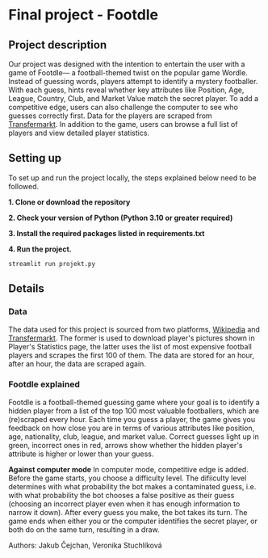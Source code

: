 # Final project - Footdle

## Project description

Our project was designed with the intention to entertain the user with a game of Footdle— a football-themed twist on the popular game Wordle. Instead of guessing words, players attempt to identify a mystery footballer. With each guess, hints reveal whether key attributes like Position, Age, League, Country, Club, and Market Value match the secret player. To add a competitive edge, users can also challenge the computer to see who guesses correctly first. Data for the players are scraped from [Transfermarkt](https://www.transfermarkt.com/spieler-statistik/wertvollstespieler/marktwertetop). In addition to the game, users can browse a full list of players and view detailed player statistics.

## Setting up

To set up and run the project locally, the steps explained below need to be followed.

 **1. Clone or download the repository**

 **2. Check your version of Python (Python 3.10 or greater required)**

 **3. Install the required packages listed in requirements.txt**

 **4. Run the project.**
```
streamlit run projekt.py
```

## Details
### Data

The data used for this project is sourced from two platforms, [Wikipedia](https://en.wikipedia.org/wiki/Main_Page) and [Transfermarkt](https://www.transfermarkt.com/spieler-statistik/wertvollstespieler/marktwertetop). The former is used to download player's pictures shown in Player's Statistics page, the latter uses the list of most expensive football players and scrapes the first 100 of them. The data are stored for an hour, after an hour, the data are scraped again.

### Footdle explained

Footdle is a football-themed guessing game where your goal is to identify a hidden player from a list of the top 100 most valuable footballers, which are (re)scraped every hour. Each time you guess a player, the game gives you feedback on how close you are in terms of various attributes like position, age, nationality, club, league, and market value. Correct guesses light up in green, incorrect ones in red, arrows show whether the hidden player's attribute is higher or lower than your guess.

**Against computer mode**
In computer mode, competitive edge is added. Before the game starts, you choose a difficulty level. The difiiculty level determines with what probability the bot makes a contaminated guess, i.e. with what probability the bot chooses a false positive as their guess (choosing an incorrect player even when it has enough information to narrow it down). After every guess you make, the bot takes its turn. The game ends when either you or the computer identifies the secret player, or both do on the same turn, resulting in a draw.

Authors: Jakub Čejchan, Veronika Stuchlíková